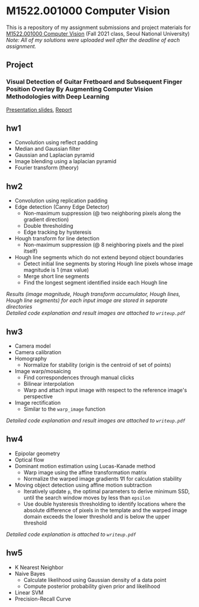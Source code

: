 # M1522.001000 Computer Vision

This is a repository of my assignment submissions and project materials for [M1522.001000 Computer Vision](https://sugang.snu.ac.kr/sugang/cc/cc103.action?openSchyy=2021&openShtmFg=U000200002&openDetaShtmFg=U000300001&sbjtCd=M1522.001000&ltNo=001&sbjtSubhCd=000&lang_knd=ko) (Fall 2021 class, Seoul National University)
*Note: All of my solutions were uploaded well after the deadline of each assignment.*

## Project
### Visual Detection of Guitar Fretboard and Subsequent Finger Position Overlay By Augmenting Computer Vision Methodologies with Deep Learning
[Presentation slides](https://docs.google.com/presentation/d/1MarnvmWeA-f02vdsuZ9UmuCXFUcQdFh4l6AqUcq_0WE/edit?usp=sharing), [Report](https://github.com/suehyunpark/CV2021F/blob/master/project/%5BCV%20Project%20Final%20Report%5D%20Visual%20Detection%20of%20Guitar%20Fretboard%20and%20Subsequent%20Finger%20Position%20Overlay%20By%20Augmenting%20Computer%20Vision%20Methodologies%20with%20Deep%20Learning.pdf)


## hw1
* Convolution using reflect padding
* Median and Gaussian filter
* Gaussian and Laplacian pyramid
* Image blending using a laplacian pyramid
* Fourier transform (theory)


## hw2
* Convolution using replication padding
* Edge detection (Canny Edge Detector)
  * Non-maximum suppression (@ two neighboring pixels along the gradient direction)
  * Double thresholding
  * Edge tracking by hysteresis
* Hough transform for line detection
  * Non-maximum suppression (@ 8 neighboring pixels and the pixel itself)
* Hough line segments which do not extend beyond object boundaries
  * Detect initial line segments by storing Hough line pixels whose image magnitude is 1 (max value)
  * Merge short line segments
  * Find the longest segment identified inside each Hough line

*Results (image magnitude, Hough transform accumulator, Hough lines, Hough line segments) for each input image are stored in separate directories* <br>
*Detailed code explanation and result images are attached to `writeup.pdf`*


## hw3
* Camera model
* Camera calibration
* Homography
  * Normalize for stability (origin is the centroid of set of points)
* Image warp/mosaicing
  * Find correspondences through manual clicks
  * Bilinear interpolation
  * Warp and attach input image with respect to the reference image's perspective
* Image rectification
  * Similar to the `warp_image` function

*Detailed code explanation and result images are attached to `writeup.pdf`*

## hw4
* Epipolar geometry
* Optical flow
* Dominant motion estimation using Lucas-Kanade method
  * Warp image using the affine transformation matrix
  * Normalize the warped image gradients ∇I for calculation stability
* Moving object detection using affine motion subtraction
  * Iteratively update `p`, the optimal parameters to derive minimum SSD, until the search window moves by less than `epsilon`
  * Use double hysteresis thresholding to identify locations where the absolute difference of pixels in the template and the warped image domain exceeds the lower threshold and is below the upper threshold

*Detailed code explanation is attached to `writeup.pdf`*

## hw5
* K Nearest Neighbor
* Naive Bayes
  * Calculate likelihood using Gaussian density of a data point
  * Compute posterior probability given prior and likelihood
* Linear SVM
* Precision-Recall Curve
